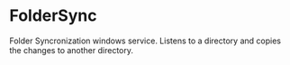 # FolderSync
Folder Syncronization windows service. Listens to a directory and copies the changes to another directory.
